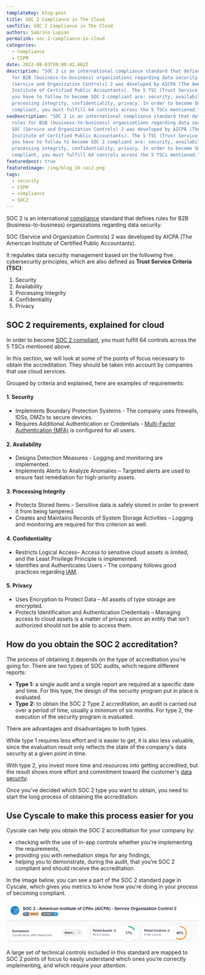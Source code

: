 ```yaml
---
templateKey: blog-post
title: SOC 2 Compliance in The Cloud
seoTitle: SOC 2 Compliance in The Cloud
authors: Sabrina Lupșan
permalink: soc-2-compliance-in-cloud
categories:
  - Compliance
  - CSPM
date: 2022-08-03T09:00:42.862Z
description: "SOC 2 is an international compliance standard that defines rules
  for B2B (business-to-business) organizations regarding data security. SOC
  (Service and Organization Controls) 2 was developed by AICPA (The American
  Institute of Certified Public Accountants). The 5 TSC (Trust Service Criteria)
  you have to follow to become SOC 2 compliant are: security, availability,
  processing integrity, confidentiality, privacy. In order to become SOC 2
  compliant, you must fulfill 64 controls across the 5 TSCs mentioned."
seoDescription: "SOC 2 is an international compliance standard that defines
  rules for B2B (business-to-business) organizations regarding data security.
  SOC (Service and Organization Controls) 2 was developed by AICPA (The American
  Institute of Certified Public Accountants). The 5 TSC (Trust Service Criteria)
  you have to follow to become SOC 2 compliant are: security, availability,
  processing integrity, confidentiality, privacy. In order to become SOC 2
  compliant, you must fulfill 64 controls across the 5 TSCs mentioned."
featuredpost: true
featuredimage: /img/blog_16-soc2.png
tags:
  - security
  - CSPM
  - compliance
  - SOC2
---
```

<!--StartFragment-->

SOC 2 is an international [compliance](https://cyscale.com/use-cases/cloud-compliance-and-auditing/) standard that defines rules for B2B (business-to-business) organizations regarding data security. 

SOC (Service and Organization Controls) 2 was developed by AICPA (The American Institute of Certified Public Accountants). 

It regulates data security management based on the following five cybersecurity principles, which are also defined as **Trust Service Criteria (TSC)**: 

1. Security 
2. Availability 
3. Processing Integrity 
4. Confidentiality 
5. Privacy 

## SOC 2 requirements, explained for cloud 

In order to become [SOC 2 compliant](https://cyscale.com/blog/soc-2-vs-ISO-27001-SaaS/), you must fulfill 64 controls across the 5 TSCs mentioned above.   

In this section, we will look at some of the points of focus necessary to obtain the accreditation. They should be taken into account by companies that use cloud services.  

Grouped by criteria and explained, here are examples of requirements: 

#### 1. Security 

* Implements Boundary Protection Systems - The company uses firewalls, IDSs, DMZs to secure devices. 
* Requires Additional Authentication or Credentials - [Multi-Factor Authentication (MFA)](https://cyscale.com/blog/iam-best-practices-from-aws-azure-gcp/#MFA) is configured for all users. 

#### 2. Availability 

* Designs Detection Measures - Logging and monitoring are implemented. 
* Implements Alerts to Analyze Anomalies – Targeted alerts are used to ensure fast remediation for high-priority assets. 

#### 3. Processing Integrity 

* Protects Stored Items – Sensitive data is safely stored in order to prevent it from being tampered. 
* Creates and Maintains Records of System Storage Activities – Logging and monitoring are required for this criterion as well. 

#### 4. Confidentiality 

* Restricts Logical Access– Access to sensitive cloud assets is limited, and the Least Privilege Principle is implemented. 
* Identifies and Authenticates Users – The company follows good practices regarding [IAM](https://cyscale.com/blog/iam-best-practices-from-aws-azure-gcp/). 

#### 5. Privacy 

* Uses Encryption to Protect Data – All assets of type storage are encrypted. 
* Protects Identification and Authentication Credentials – Managing access to cloud assets is a matter of privacy since an entity that isn't authorized should not be able to access them. 

## How do you obtain the SOC 2 accreditation? 

The process of obtaining it depends on the type of accreditation you’re going for. There are two types of SOC audits, which require different reports: 

* **Type 1:** a single audit and a single report are required at a specific date and time. For this type, the design of the security program put in place is evaluated. 
* **Type 2:** to obtain the SOC 2 Type 2 accreditation, an audit is carried out over a period of time, usually a minimum of six months. For type 2, the execution of the security program is evaluated. 

There are advantages and disadvantages to both types.  

While type 1 requires less effort and is easier to get, it is also less valuable, since the evaluation result only reflects the state of the company's data security at a given point in time.  

With type 2, you invest more time and resources into getting accredited, but the result shows more effort and commitment toward the customer's [data security](https://cyscale.com/use-cases/cloud-data-security/). 

Once you’ve decided which SOC 2 type you want to obtain, you need to start the long process of obtaining the accreditation. 

## Use Cyscale to make this process easier for you 

Cyscale can help you obtain the SOC 2 accreditation for your company by: 

* checking with the use of in-app controls whether you're implementing the requirements, 
* providing you with remediation steps for any findings, 
* helping you to demonstrate, during the audit, that you’re SOC 2 compliant and should receive the accreditation. 

In the image below, you can see a part of the SOC 2 standard page in Cyscale, which gives you metrics to know how you're doing in your process of becoming compliant. 

![SOC 2 standard page in Cyscale](/img/blog_16-soc-2-page-in-cyscale.png "SOC 2 standard page in Cyscale")

A large set of technical controls included in this standard are mapped to SOC 2 points of focus to easily understand which ones you’re correctly implementing, and which require your attention. 

<!--EndFragment-->